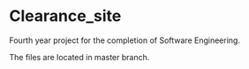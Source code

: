 # Clearance_site
Fourth year project for the completion of Software Engineering.

The files are located in master branch.
